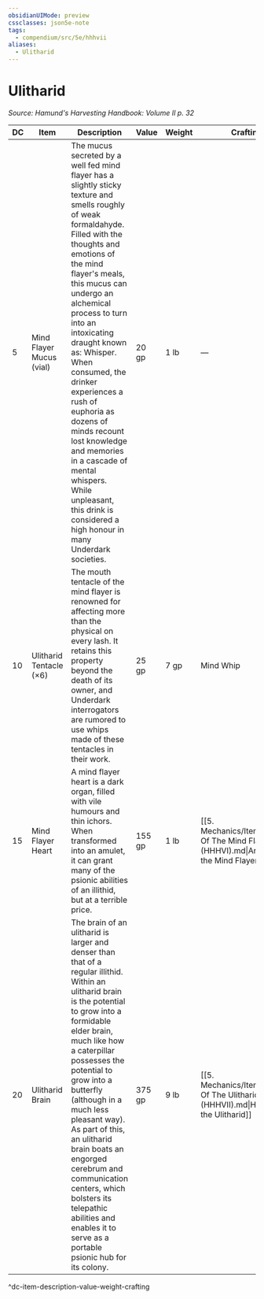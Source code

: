 ```yaml
---
obsidianUIMode: preview
cssclasses: json5e-note
tags:
  - compendium/src/5e/hhhvii
aliases:
  - Ulitharid
---
```

# Ulitharid
*Source: Hamund's Harvesting Handbook: Volume II p. 32* 

| DC | Item | Description | Value | Weight | Crafting |
|----|------|-------------|-------|--------|----------|
| 5 | Mind Flayer Mucus (vial) | The mucus secreted by a well fed mind flayer has a slightly sticky texture and smells roughly of weak formaldahyde. Filled with the thoughts and emotions of the mind flayer's meals, this mucus can undergo an alchemical process to turn into an intoxicating draught known as: Whisper. When consumed, the drinker experiences a rush of euphoria as dozens of minds recount lost knowledge and memories in a cascade of mental whispers. While unpleasant, this drink is considered a high honour in many Underdark societies. | 20 gp | 1 lb | — |
| 10 | Ulitharid Tentacle (×6) | The mouth tentacle of the mind flayer is renowned for affecting more than the physical on every lash. It retains this property beyond the death of its owner, and Underdark interrogators are rumored to use whips made of these tentacles in their work. | 25 gp | 7 gp | Mind Whip |
| 15 | Mind Flayer Heart | A mind flayer heart is a dark organ, filled with vile humours and thin ichors. When transformed into an amulet, it can grant many of the psionic abilities of an illithid, but at a terrible price. | 155 gp | 1 lb | [[5. Mechanics/Items/Amulet Of The Mind Flayer (HHHVI).md\|Amulet of the Mind Flayer]] |
| 20 | Ulitharid Brain | The brain of an ulitharid is larger and denser than that of a regular illithid. Within an ulitharid brain is the potential to grow into a formidable elder brain, much like how a caterpillar possesses the potential to grow into a butterfly (although in a much less pleasant way). As part of this, an ulitharid brain boats an engorged cerebrum and communication centers, which bolsters its telepathic abilities and enables it to serve as a portable psionic hub for its colony. | 375 gp | 9 lb | [[5. Mechanics/Items/Helm Of The Ulitharid (HHHVII).md\|Helm of the Ulitharid]] |
^dc-item-description-value-weight-crafting
